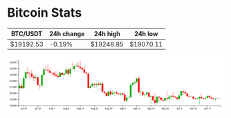 # Bitcoin Stats

BTC/USDT|24h change|24h high|24h low|
|---|---|---|---|
|$19192.53|-0.19%|$19248.85|$19070.11|

<img src="./chart.svg">
